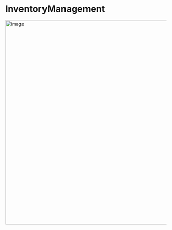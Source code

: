 # InventoryManagement

<img width="1794" height="638" alt="image" src="https://github.com/user-attachments/assets/f9465f6e-a8c9-4f68-9c5b-2f81fcc1b21d" />


